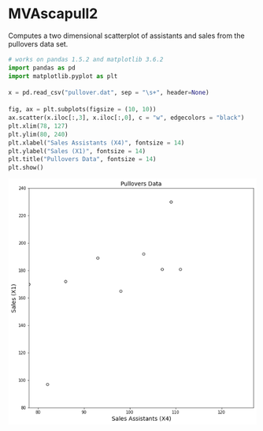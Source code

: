 # MVAscapull2
Computes a two dimensional scatterplot of assistants and sales from the pullovers
data set.

```python
# works on pandas 1.5.2 and matplotlib 3.6.2
import pandas as pd
import matplotlib.pyplot as plt

x = pd.read_csv("pullover.dat", sep = "\s+", header=None)

fig, ax = plt.subplots(figsize = (10, 10))
ax.scatter(x.iloc[:,3], x.iloc[:,0], c = "w", edgecolors = "black")
plt.xlim(78, 127)
plt.ylim(80, 240)
plt.xlabel("Sales Assistants (X4)", fontsize = 14)
plt.ylabel("Sales (X1)", fontsize = 14)
plt.title("Pullovers Data", fontsize = 14)
plt.show()
```
![MVAscapull2](MVAscapull2_python.png)